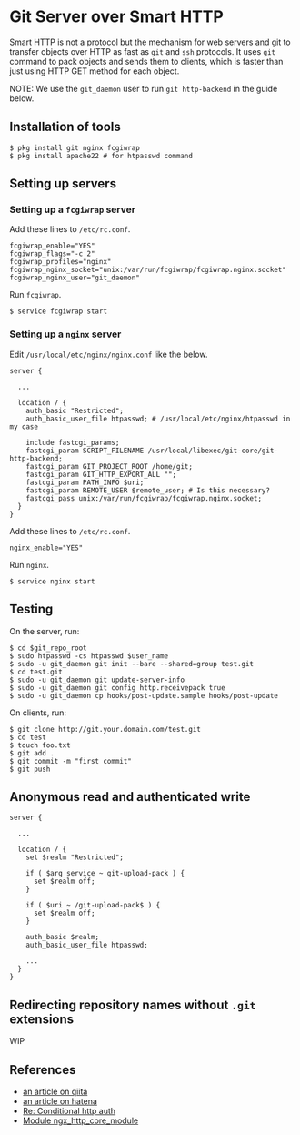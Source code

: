 # Git Server over Smart HTTP

Smart HTTP is not a protocol but the mechanism for web servers and git
to transfer objects over HTTP as fast as `git` and `ssh` protocols.
It uses `git` command to pack objects and sends them to clients,
which is faster than just using HTTP GET method for each object.

NOTE: We use the `git_daemon` user to run `git http-backend`
in the guide below.


## Installation of tools

```
$ pkg install git nginx fcgiwrap
$ pkg install apache22 # for htpasswd command
```


## Setting up servers

### Setting up a `fcgiwrap` server

Add these lines to `/etc/rc.conf`.

```
fcgiwrap_enable="YES"
fcgiwrap_flags="-c 2"
fcgiwrap_profiles="nginx"
fcgiwrap_nginx_socket="unix:/var/run/fcgiwrap/fcgiwrap.nginx.socket"
fcgiwrap_nginx_user="git_daemon"
```

Run `fcgiwrap`.

```
$ service fcgiwrap start
```

### Setting up a `nginx` server

Edit `/usr/local/etc/nginx/nginx.conf` like the below.

```
server {

  ...

  location / {
    auth_basic "Restricted";
    auth_basic_user_file htpasswd; # /usr/local/etc/nginx/htpasswd in my case

    include fastcgi_params;
    fastcgi_param SCRIPT_FILENAME /usr/local/libexec/git-core/git-http-backend;
    fastcgi_param GIT_PROJECT_ROOT /home/git;
    fastcgi_param GIT_HTTP_EXPORT_ALL "";
    fastcgi_param PATH_INFO $uri;
    fastcgi_param REMOTE_USER $remote_user; # Is this necessary?
    fastcgi_pass unix:/var/run/fcgiwrap/fcgiwrap.nginx.socket;
  }
}
```

Add these lines to `/etc/rc.conf`.

```
nginx_enable="YES"
```

Run `nginx`.

```
$ service nginx start
```


## Testing

On the server, run:

```
$ cd $git_repo_root
$ sudo htpasswd -cs htpasswd $user_name
$ sudo -u git_daemon git init --bare --shared=group test.git
$ cd test.git
$ sudo -u git_daemon git update-server-info
$ sudo -u git_daemon git config http.receivepack true
$ sudo -u git_daemon cp hooks/post-update.sample hooks/post-update
```

On clients, run:

```
$ git clone http://git.your.domain.com/test.git
$ cd test
$ touch foo.txt
$ git add .
$ git commit -m "first commit"
$ git push
```


## Anonymous read and authenticated write

```
server {

  ...

  location / {
    set $realm "Restricted";

    if ( $arg_service ~ git-upload-pack ) {
      set $realm off;
    }

    if ( $uri ~ /git-upload-pack$ ) {
      set $realm off;
    }

    auth_basic $realm;
    auth_basic_user_file htpasswd;

    ...
  }
}
```

## Redirecting repository names without `.git` extensions

WIP


## References

- [an article on qiita](http://qiita.com/egnr-in-6matroom/items/2a052339ee0515b31fdf)
- [an article on hatena](http://d.hatena.ne.jp/ono51/touch/20120619/p1)
- [Re: Conditional http auth](https://forum.nginx.org/read.php?2,155385,155391#msg-155391)
- [Module ngx_http_core_module](http://nginx.org/en/docs/http/ngx_http_core_module.html)
